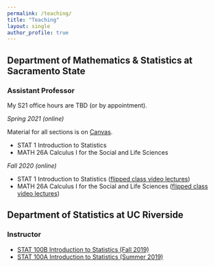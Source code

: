 ```yaml
---
permalink: /teaching/
title: "Teaching"
layout: single
author_profile: true
---
```


## Department of Mathematics & Statistics at Sacramento State
### Assistant Professor
My S21 office hours are TBD (or by appointment). 

*Spring 2021 (online)*

Material for all sections is on [Canvas](https://csus.instructure.com/). 
- STAT 1 Introduction to Statistics
- MATH 26A Calculus I for the Social and Life Sciences

*Fall 2020 (online)*
- STAT 1 Introduction to Statistics (<a href="https://www.youtube.com/playlist?list=PLuMDlHzKEzEFDn6yfD9D3DCsp_j2AfDvm" target="_blank">flipped class video lectures</a>)
- MATH 26A Calculus I for the Social and Life Sciences (<a href="https://www.youtube.com/playlist?list=PLuMDlHzKEzEHVDBeTH5I_ghfON5ev4vCv" target="_blank">flipped class video lectures</a>)

## Department of Statistics at UC Riverside
### Instructor
- [STAT 100B Introduction to Statistics (Fall 2019)](https://lgpcappiello.github.io/teaching/stat100b/)
- [STAT 100A Introduction to Statistics (Summer 2019)](https://lgpcappiello.github.io/teaching/stat100a/)
